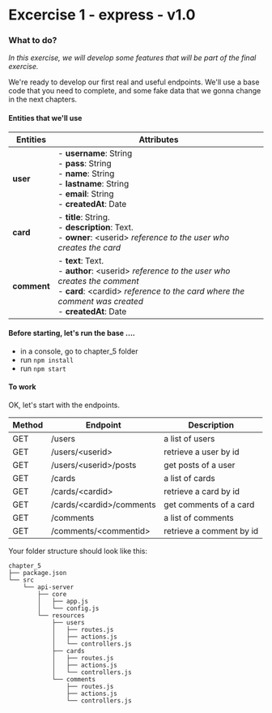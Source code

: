 # Excercise 1 - express - v1.0

### What to do?
_In this exercise, we will develop some features that will be part of the final exercise._

We're ready to develop our first real and useful endpoints. We'll use a base code that you need to complete, and some fake data that we gonna change in the next chapters.

#### Entities that we'll use

|Entities  |Attributes  |
|---|---|
|**user** | - **username**: String<br>- **pass**: String<br>- **name**: String<br>- **lastname**: String<br>- **email**: String<br>- **createdAt**: Date|
|**card** | - **title**: String.<br>- **description**: Text.<br>- **owner**: \<userid\> _reference to the user who creates the card_|
|**comment** | - **text**: Text.<br>- **author**: \<userid\> _reference to the user who creates the comment_<br>- **card**: \<cardid\> _reference to the card where the comment was created_<br>- **createdAt**: Date|

#### Before starting, let's run the base ....

- in a console, go to chapter_5 folder
- run `npm install`
- run `npm start`

#### To work
OK, let's start with the endpoints.

|Method  |Endpoint  |Description |
|---|---|---|
|GET|/users |a list of users|
|GET|/users/\<userid\>|retrieve a user by id|
|GET|/users/\<userid\>/posts|get posts of a user|
|GET|/cards|a list of cards|
|GET|/cards/\<cardid\>|retrieve a card by id|
|GET|/cards/\<cardid\>/comments|get comments of a card|
|GET|/comments|a list of comments|
|GET|/comments/\<commentid\>|retrieve a comment by id|

Your folder structure should look like this:
```
chapter_5
├── package.json
└── src
    └── api-server
        ├── core
        │   ├── app.js
        │   └── config.js
        └── resources
            ├── users
            │   ├── routes.js
            │   ├── actions.js
            │   └── controllers.js
            ├── cards
            │   ├── routes.js
            │   ├── actions.js
            │   └── controllers.js
            └── comments
                ├── routes.js
                ├── actions.js
                └── controllers.js
```
